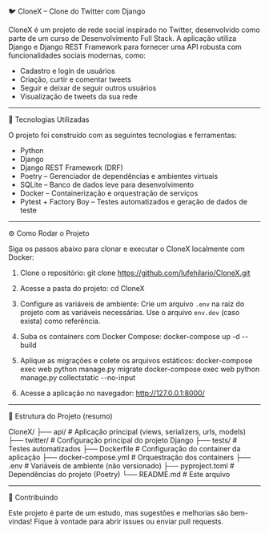 
🐦 CloneX – Clone do Twitter com Django

CloneX é um projeto de rede social inspirado no Twitter, desenvolvido como parte de um curso de Desenvolvimento Full Stack. A aplicação utiliza Django e Django REST Framework para fornecer uma API robusta com funcionalidades sociais modernas, como:

- Cadastro e login de usuários
- Criação, curtir e comentar tweets
- Seguir e deixar de seguir outros usuários
- Visualização de tweets da sua rede

------------------------------------------------------------

🚀 Tecnologias Utilizadas

O projeto foi construído com as seguintes tecnologias e ferramentas:

- Python
- Django
- Django REST Framework (DRF)
- Poetry – Gerenciador de dependências e ambientes virtuais
- SQLite – Banco de dados leve para desenvolvimento
- Docker – Containerização e orquestração de serviços
- Pytest + Factory Boy – Testes automatizados e geração de dados de teste

------------------------------------------------------------

⚙️ Como Rodar o Projeto

Siga os passos abaixo para clonar e executar o CloneX localmente com Docker:

1. Clone o repositório:
   git clone https://github.com/lufehilario/CloneX.git

2. Acesse a pasta do projeto:
   cd CloneX

3. Configure as variáveis de ambiente:
   Crie um arquivo `.env` na raiz do projeto com as variáveis necessárias. Use o arquivo `env.dev` (caso exista) como referência.

4. Suba os containers com Docker Compose:
   docker-compose up -d --build

5. Aplique as migrações e colete os arquivos estáticos:
   docker-compose exec web python manage.py migrate
   docker-compose exec web python manage.py collectstatic --no-input

6. Acesse a aplicação no navegador:
   http://127.0.0.1:8000/

------------------------------------------------------------

📁 Estrutura do Projeto (resumo)

CloneX/
├── api/                # Aplicação principal (views, serializers, urls, models)
├── twitter/            # Configuração principal do projeto Django
├── tests/              # Testes automatizados
├── Dockerfile          # Configuração do container da aplicação
├── docker-compose.yml  # Orquestração dos containers
├── .env                # Variáveis de ambiente (não versionado)
├── pyproject.toml      # Dependências do projeto (Poetry)
└── README.md           # Este arquivo

------------------------------------------------------------

🙌 Contribuindo

Este projeto é parte de um estudo, mas sugestões e melhorias são bem-vindas! Fique à vontade para abrir issues ou enviar pull requests.

